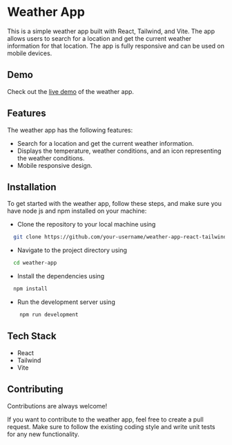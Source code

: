 
# Weather App

This is a simple weather app built with React, Tailwind, and Vite. The app allows users to search for a location and get the current weather information for that location. The app is fully responsive and can be used on mobile devices.


## Demo

Check out the [live demo](https://reacttailwindweatherapp.netlify.app/) of the weather app.


## Features
The weather app has the following features:
- Search for a location and get the current weather information. 
- Displays the temperature, weather conditions, and an icon representing the weather conditions.  
- Mobile responsive design.  


## Installation

To get started with the weather app, follow these steps, and make sure you have node js and npm installed on your machine:

- Clone the repository to your local machine using 
```bash
  git clone https://github.com/your-username/weather-app-react-tailwind.git
```

- Navigate to the project directory using 
```bash
  cd weather-app
```
- Install the dependencies using
```bash
  npm install
```

- Run the development server using 
```bash
    npm run development
```

## Tech Stack

- React
- Tailwind
- Vite



## Contributing

Contributions are always welcome!

If you want to contribute to the weather app, feel free to create a pull request. Make sure to follow the existing coding style and write unit tests for any new functionality.


